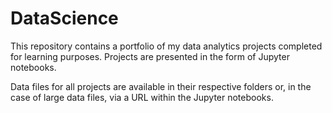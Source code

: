 # DataScience
This repository contains a portfolio of my data analytics projects completed for learning purposes. Projects are presented in the form of Jupyter notebooks.

Data files for all projects are available in their respective folders or, in the case of large data files, via a URL within the Jupyter notebooks. 
